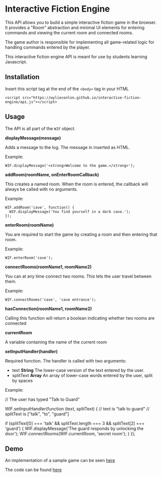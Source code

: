 Interactive Fiction Engine
==========================

This API allows you to build a simple interactive fiction game in the browser.
It provides a "Room" abstraction and minimal UI elements for entering commands
and viewing the current room and connected rooms.

The game author is responsible for implementing all game-related logic for
handling commands entered by the player.

This interactive fiction engine API is meant for use by students learning
Javascript.

## Installation

Insert this script tag at the end of the `<body>` tag in your HTML

```
<script src="https://wylieconlon.github.io/interactive-fiction-engine/api.js"></script>
```

## Usage

The API is all part of the `WIF` object.

**displayMessage(message)**

Adds a message to the log. The message in inserted as HTML.

Example:

```
WIF.displayMessage('<strong>Welcome to the game.</strong>');
```

**addRoom(roomName, onEnterRoomCallback)**

This creates a named room. When the room is entered, the callback will always be called
with no arguments.

Example:

```
WIF.addRoom('cave', function() {
  WIF.displayMessage('You find yourself in a dark cave.');
});
```

**enterRoom(roomName)**

You are required to start the game by creating a room and then entering that room.

Example:

```
WIF.enterRoom('cave');
```

**connectRooms(roomName1, roomName2)**

You can at any time connect two rooms. This lets the user travel between them.

Example:

```
WIF.connectRooms('cave', 'cave entrance');
```

**hasConnection(roomName1, roomName2)**

Calling this function will return a boolean indicating whether two rooms are connected

**currentRoom**

A variable containing the name of the current room

**setInputHandler(handler)**

Required function. The handler is called with two arguments:

* text **String** The lower-case version of the text entered by the user.
* splitText **Array<String>** An array of lower-case words entered by the user, split by spaces

Example:

// The user has typed "Talk to Guard"

WIF.setInputHandler(function (text, splitText) {
  // text is "talk to guard"
  // splitText is ["talk", "to", "guard"]

  if (splitText[0] === 'talk' && splitText.length === 3 && splitText[2] === 'guard') {
    WIF.displayMessage('The guard responds by unlocking the door');
    WIF.connectRooms(WIF.currentRoom, 'secret room');
  }
});

## Demo

An implementation of a sample game can be seen [here](https://wylieconlon.github.io/interactive-fiction-engine/)

The code can be found [here](https://github.com/wylieconlon/interactive-fiction-engine/blob/master/script.js)
